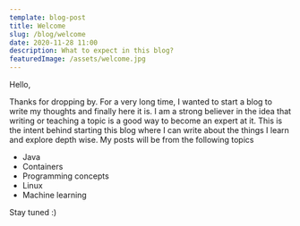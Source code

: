 ```yaml
---
template: blog-post
title: Welcome
slug: /blog/welcome
date: 2020-11-28 11:00
description: What to expect in this blog?
featuredImage: /assets/welcome.jpg
---
```


Hello,

Thanks for dropping by. For a very long time, I wanted to start a blog to write my thoughts and finally here it is. I am a strong believer in the idea that writing or teaching a topic is a good way to become an expert at it. This is the intent behind starting this blog where I can write about the things I learn and explore depth wise. My posts will be from the following topics

* Java
* Containers
* Programming concepts
* Linux
* Machine learning

Stay tuned :)
